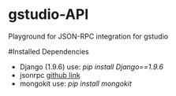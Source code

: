 # gstudio-API
Playground for JSON-RPC integration for gstudio

#Installed Dependencies

* Django (1.9.6)
	use: *pip install Django==1.9.6*
* jsonrpc
	[github link](https://github.com/samuraisam/django-json-rpc)
* mongokit
	use: *pip install mongokit*